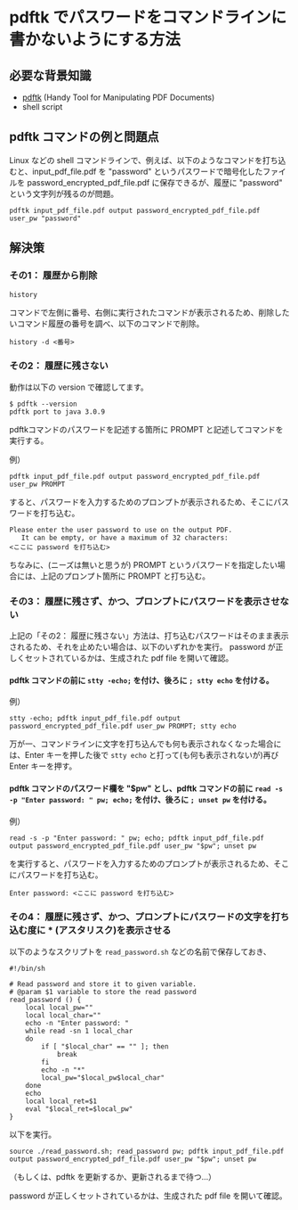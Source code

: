 # pdftk でパスワードをコマンドラインに書かないようにする方法

## 必要な背景知識

- [pdftk](https://gitlab.com/pdftk-java/pdftk) (Handy Tool for Manipulating PDF Documents)
- shell script

## pdftk コマンドの例と問題点

Linux などの shell コマンドラインで、例えば、以下のようなコマンドを打ち込むと、input_pdf_file.pdf を "password" というパスワードで暗号化したファイルを password_encrypted_pdf_file.pdf に保存できるが、履歴に "password" という文字列が残るのが問題。

```shell
pdftk input_pdf_file.pdf output password_encrypted_pdf_file.pdf user_pw "password"
```

## 解決策

### その1： 履歴から削除

```shell
history
```

コマンドで左側に番号、右側に実行されたコマンドが表示されるため、削除したいコマンド履歴の番号を調べ、以下のコマンドで削除。

```shell
history -d <番号>
```

### その2： 履歴に残さない

動作は以下の version で確認してます。

```console
$ pdftk --version
pdftk port to java 3.0.9
```

pdftkコマンドのパスワードを記述する箇所に PROMPT と記述してコマンドを実行する。

例）

```shell
pdftk input_pdf_file.pdf output password_encrypted_pdf_file.pdf user_pw PROMPT
```

すると、パスワードを入力するためのプロンプトが表示されるため、そこにパスワードを打ち込む。

```console
Please enter the user password to use on the output PDF.
   It can be empty, or have a maximum of 32 characters:
<ここに password を打ち込む> 
```

ちなみに、(ニーズは無いと思うが) PROMPT というパスワードを指定したい場合には、上記のプロンプト箇所に PROMPT と打ち込む。

### その3： 履歴に残さず、かつ、プロンプトにパスワードを表示させない

上記の「その2： 履歴に残さない」方法は、打ち込むパスワードはそのまま表示されるため、それを止めたい場合は、以下のいずれかを実行。
password が正しくセットされているかは、生成された pdf file を開いて確認。

#### pdftk コマンドの前に `stty -echo;` を付け、後ろに `; stty echo` を付ける。

例）

```shell
stty -echo; pdftk input_pdf_file.pdf output password_encrypted_pdf_file.pdf user_pw PROMPT; stty echo
```

万が一、コマンドラインに文字を打ち込んでも何も表示されなくなった場合には、Enter キーを押した後で `stty echo` と打って(も何も表示されないが)再び Enter キーを押す。

#### pdftk コマンドのパスワード欄を "$pw" とし、pdftk コマンドの前に `read -s -p "Enter password: " pw; echo;` を付け、後ろに `; unset pw` を付ける。

例）

```shell
read -s -p "Enter password: " pw; echo; pdftk input_pdf_file.pdf output password_encrypted_pdf_file.pdf user_pw "$pw"; unset pw
```

を実行すると、パスワードを入力するためのプロンプトが表示されるため、そこにパスワードを打ち込む。

```console
Enter password: <ここに password を打ち込む> 
```

### その4： 履歴に残さず、かつ、プロンプトにパスワードの文字を打ち込む度に * (アスタリスク)を表示させる

以下のようなスクリプトを `read_password.sh` などの名前で保存しておき、

```shell
#!/bin/sh

# Read password and store it to given variable.
# @param $1 variable to store the read password
read_password () {
    local local_pw=""
    local local_char=""
    echo -n "Enter password: "
    while read -sn 1 local_char
    do
        if [ "$local_char" == "" ]; then
            break
        fi
        echo -n "*"
        local_pw="$local_pw$local_char"
    done
    echo
    local local_ret=$1
    eval "$local_ret=$local_pw"
}
```

以下を実行。

```shell
source ./read_password.sh; read_password pw; pdftk input_pdf_file.pdf output password_encrypted_pdf_file.pdf user_pw "$pw"; unset pw
```

（もしくは、pdftk を更新するか、更新されるまで待つ...）

password が正しくセットされているかは、生成された pdf file を開いて確認。

